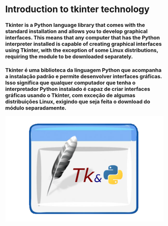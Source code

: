 # Introduction to tkinter technology
### Tkinter is a Python language library that comes with the standard installation and allows you to develop graphical interfaces. This means that any computer that has the Python interpreter installed is capable of creating graphical interfaces using Tkinter, with the exception of some Linux distributions, requiring the module to be downloaded separately.

### Tkinter é uma biblioteca da linguagem Python que acompanha a instalação padrão e permite desenvolver interfaces gráficas. Isso significa que qualquer computador que tenha o interpretador Python instalado é capaz de criar interfaces gráficas usando o Tkinter, com exceção de algumas distribuições Linux, exigindo que seja feita o download do módulo separadamente.

![tkinter](tkinter.png)
